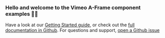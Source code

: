 ### Hello and welcome to the Vimeo A-Frame component examples 👋🏼 
 Have a look at our [Getting Started guide](https://github.com/vimeo/aframe-vimeo-component/wiki/Getting-Started-%F0%9F%9A%80), or check out the [full documentation in Github](https://github.com/vimeo/aframe-vimeo-component). 
 For questions and support, [open a Github issue](https://github.com/vimeo/aframe-vimeo-component/issues/new)